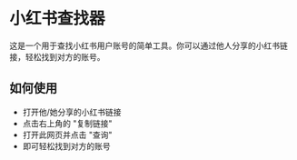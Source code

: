 # 小红书查找器

这是一个用于查找小红书用户账号的简单工具。你可以通过他人分享的小红书链接，轻松找到对方的账号。

## 如何使用

- 打开他/她分享的小红书链接
- 点击右上角的 "复制链接"
- 打开此网页并点击 "查询"
- 即可轻松找到对方的账号
